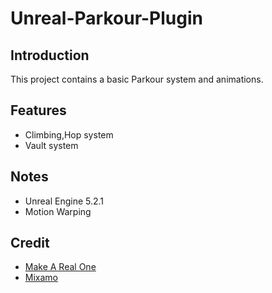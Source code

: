 # Unreal-Parkour-Plugin
## Introduction
This project contains a basic Parkour system and animations.

## Features
- Climbing,Hop system
- Vault system
## Notes
- Unreal Engine 5.2.1
- Motion Warping

## Credit
- [Make A Real One](https://www.youtube.com/@makearealone)
- [Mixamo](https://www.mixamo.com/)
